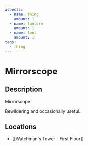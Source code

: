 ```yaml
---
aspects:
  - name: thing
    amount: 1
  - name: lantern
    amount: 1
  - name: tool
    amount: 1
tags:
  - thing
---
```


# Mirrorscope

## Description
Mirrorscope

Bewildering and occasionally useful.
## Locations
- [[Watchman's Tower - First Floor]]